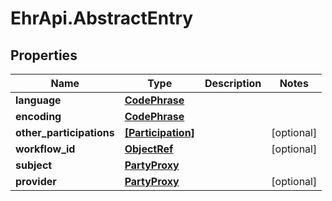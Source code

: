 # EhrApi.AbstractEntry

## Properties

Name | Type | Description | Notes
------------ | ------------- | ------------- | -------------
**language** | [**CodePhrase**](CodePhrase.md) |  | 
**encoding** | [**CodePhrase**](CodePhrase.md) |  | 
**other_participations** | [**[Participation]**](Participation.md) |  | [optional] 
**workflow_id** | [**ObjectRef**](ObjectRef.md) |  | [optional] 
**subject** | [**PartyProxy**](PartyProxy.md) |  | 
**provider** | [**PartyProxy**](PartyProxy.md) |  | [optional] 


